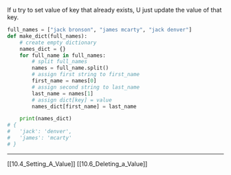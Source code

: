 If u try to set value of key that already exists, 
U just update the value of that key.

``` python
full_names = ["jack bronson", "james mcarty", "jack denver"]
def make_dict(full_names):
	# create empty dictionary
	names_dict = {}
	for full_name in full_names:
	    # split full_names
	    names = full_name.split()
	    # assign first string to first_name
	    first_name = names[0]
	    # assign second string to last_name
	    last_name = names[1]
	    # assign dict[key] = value
	    names_dict[first_name] = last_name

	print(names_dict)
# {
#   'jack': 'denver',
#   'james': 'mcarty'
# }
```

---
[[10.4_Setting_A_Value]]
[[10.6_Deleting_a_Value]]